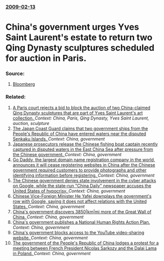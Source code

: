 ### [2009-02-13](/news/2009/02/13/index.md)

#  China's government urges Yves Saint Laurent's estate to return two Qing Dynasty sculptures scheduled for auction in Paris. 




### Source:

1. [Bloomberg](http://www.bloomberg.com/apps/news?pid=20601080&sid=a6k3hvN6NYIs&refer=asia)

### Related:

1. [ A Paris court rejects a bid to block the auction of two China-claimed Qing Dynasty sculptures that are part of Yves Saint Laurent's art collection. ](/news/2009/02/23/a-paris-court-rejects-a-bid-to-block-the-auction-of-two-china-claimed-qing-dynasty-sculptures-that-are-part-of-yves-saint-laurent-s-art-col.md) _Context: China, Paris, Qing Dynasty, Yves Saint Laurent, auction, sculpture_
2. [The Japan Coast Guard claims that two government ships from the People's Republic of China have entered waters near the disputed Senkaku Islands. ](/news/2013/02/4/the-japan-coast-guard-claims-that-two-government-ships-from-the-people-s-republic-of-china-have-entered-waters-near-the-disputed-senkaku-isl.md) _Context: China, government_
3. [Japanese prosecutors release the Chinese fishing boat captain recently captured in disputed waters in the East China Sea after pressure from the Chinese government. ](/news/2010/09/24/japanese-prosecutors-release-the-chinese-fishing-boat-captain-recently-captured-in-disputed-waters-in-the-east-china-sea-after-pressure-from.md) _Context: China, government_
4. [Go Daddy, the largest domain name registration company in the world, announces it will cease registering websites in China after the Chinese government required customers to provide photographs and other identifying information before registering. ](/news/2010/03/24/go-daddy-the-largest-domain-name-registration-company-in-the-world-announces-it-will-cease-registering-websites-in-china-after-the-chinese.md) _Context: China, government_
5. [The Chinese government denies state involvement in the cyber attacks on Google, while the state-run "China Daily" newspaper accuses the United States of hypocrisy. ](/news/2010/01/24/the-chinese-government-denies-state-involvement-in-the-cyber-attacks-on-google-while-the-state-run-china-daily-newspaper-accuses-the-unit.md) _Context: China, government_
6. [Chinese Vice-Foreign Minister He Yafei downplays the government's row with Google, saying it does not affect relations with the United States. ](/news/2010/01/21/chinese-vice-foreign-minister-he-yafei-downplays-the-government-s-row-with-google-saying-it-does-not-affect-relations-with-the-united-state.md) _Context: China, government_
7. [ China's government discovers 3850|km|mi more of the Great Wall of China. ](/news/2009/04/20/china-s-government-discovers-3850-km-mi-more-of-the-great-wall-of-china.md) _Context: China, government_
8. [ China's government publishes a National Human Rights Action Plan. ](/news/2009/04/13/china-s-government-publishes-a-national-human-rights-action-plan.md) _Context: China, government_
9. [ China's government blocks access to the YouTube video-sharing website. ](/news/2009/03/24/china-s-government-blocks-access-to-the-youtube-video-sharing-website.md) _Context: China, government_
10. [ The government of the People's Republic of China lodges a protest for a meeting between French President Nicolas Sarkozy and the Dalai Lama in Poland. ](/news/2008/12/7/the-government-of-the-people-s-republic-of-china-lodges-a-protest-for-a-meeting-between-french-president-nicolas-sarkozy-and-the-dalai-lama.md) _Context: China, government_
